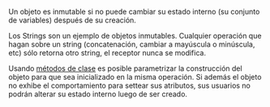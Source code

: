 Un objeto es inmutable si no puede cambiar su estado interno (su conjunto de variables) después de su creación.

Los Strings son un ejemplo de objetos inmutables. Cualquier operación que hagan sobre un string (concatenación, cambiar a mayúscula o minúscula, etc) sólo retorna otro string, el receptor nunca se modifica.

Usando [ métodos de clase](variables-y-metodos-de-clase.md) es posible parametrizar la construcción del objeto para que sea inicializado en la misma operación. Si además el objeto no exhibe el comportamiento para settear sus atributos, sus usuarios no podrán alterar su estado interno luego de ser creado.
